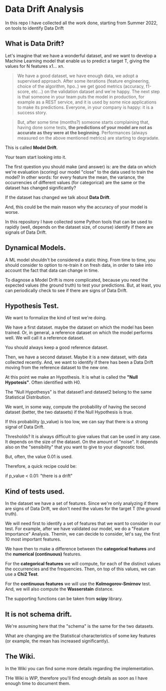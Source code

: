 # Data Drift Analysis
In this repo I have collected all the work done, starting from Summer 2022, on tools to identify Data Drift

## What is Data Drift?
Let's imagine that we have a wonderful dataset, and we want to develop a Machine Learning model that enable us to predict a target T,
giving the values for N features x1... xn.

> We have a good dataset, we have enough data, we adopt a supervised approach. After some iterations (feature engineering, choice of the algorithm, hpo..)
we get good metrics (accuracy, f1-score, etc...) on the validation dataset and we're happy.
The next step is that someone in your team puts the model in production, for example as a REST service, and it is used by some nice applications to make its predictions.
Everyone, in your company is happy: it is a success story.

> But, after some time (months?) someone starts complaining that, having done some tests, **the predictions of your model are not as accurate as they were at the beginning**.
Performances (always measured on the above mentioned metrics) are starting to degradate.

This is called **Model Drift**. 

Your team start looking into it.

The first question you should make (and answer) is: are the data on which we're evaluation (scoring) our model "close" to the data used to train the model?
In other words: for every feature the mean, the variance, the occurrencies of different values (for categorical) are the same or the dataset has changed significantly?

If the dataset has changed we talk about **Data Drift**. 

And, this could be the main reason why the accuracy of your model is worse.

In this repository I have collected some Python tools that can be used to rapidly (well, depends on the dataset size, of course) identify if there are signals of Data Drift.

## Dynamical Models.
A ML model shouldn't be considered a static thing. From time to time, you should consider to option to re-train it on fresh data, in order to take into account the fact that data can change in time.

To diagnose a Model Drift is more complicated, because you need the expected values (the ground truth) to test your predictions. But, at least, you can periodically check to see if there are signs of Data Drift.

## Hypothesis Test.
We want to formalize the kind of test we're doing.

We have a first dataset. maybe the dataset on which the model has been trained. Or, in general, a reference dataset on which the model performs well.
We will call it a reference dataset.

You should always keep a good reference dataset.

Then, we have a second dataset. Maybe it is a new dataset, with data collected recently. And, we want to identify if there has been a Data Drift moving from the reference dataset to the new one.

At this point we make an Hypothesis. It is what is called the **"Null Hypotesis"**. Often identified with H0.

The "Null Hypothesys" is that dataset1 and dataset2 belong to the same Statistical Distribution.

We want, in some way, compute the probability of having the second dataset (better, the two datasets) if the Null Hypothesis is true.

If this probability (p_value) is too low, we can say that there is a strong signal of Data Drift.

Thresholds? It is always difficult to give values that can be used in any case. It depends on the size of the dataset. On the amount of "noise". It depends also on the "sensibility" that you want to give to your diagnostic tool.

But, often, the value 0.01 is used.

Therefore, a quick recipe could be:

if p_value < 0.01: "there is a drift"

## Kind of tests used.
In the dataset we have a set of features. Since we're only analyzing if there are signs of Data Drift, we don't need the values for the target T (the ground truth).

We will need first to identify a set of features that we want to consider in our test. For example, after we have validated our model, we do a "Feature Importance" Analysis. Themìn, we can decide to consider, let's say, the first 10 most important features.

We have then to make a difference between the **categorical features** and the **numerical (continuous)** features.

For the **categorical features** we will compute, for each of the distinct values the occurrencies and the frequencies.
Then, on top of this values, we can use a **Chi2 Test**.

For the **continuous features** we will use the **Kolmogorov-Smirnov** test. And, we will also compute the **Wasserstain** distance.

The supporting functions can be taken from **scipy** library.

## It is not schema drift.
We're assuming here that the "schema" is the same for the two datasets.

What are changing are the Statistical characteristics of some key features (or example, the mean has increased significantly).

## The Wiki.
In the Wiki you can find some more details regarding the implementation.

THe Wiki is WIP, therefore you'll find enough details as soon as I have enough time to document them.

